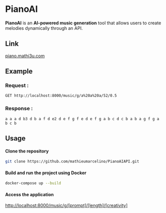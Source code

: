 # PianoAI

**PianoAI** is an **AI-powered music generation** tool that allows users to create melodies dynamically through an API.

## Link

[piano.mathi3u.com](https://piano.mathi3u.com/)

## Example

### Request :
```sh
GET http://localhost:8000/music/g/a%20a%20a/52/0.5
```

### Response :
```
a a a d b3 d b a f d e2 d e f g f e d e f g a b c d c b a b a g f g a b c b
```

## Usage
#### Clone the repository
   ```sh
   git clone https://github.com/mathieumarcelino/PianoAIAPI.git
   ```

#### Build and run the project using Docker
   ```sh
   docker-compose up --build
   ```

#### Access the application
   [http://localhost:8000/music/g/[prompt]/[length]/[creativity]](http://localhost:8000/music/g/a%20a%20a/100/0.5)